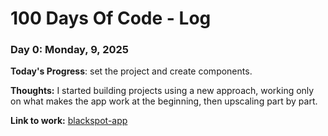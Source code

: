 # 100 Days Of Code - Log

### Day 0: Monday, 9, 2025 

**Today's Progress**: set the project and  create components.

**Thoughts:** I started building projects using a new approach, working only on what makes the app work at the beginning, then upscaling part by part.

**Link to work:** [blackspot-app]([https://github.com/Omrankabo/the-black-spot-notice])


